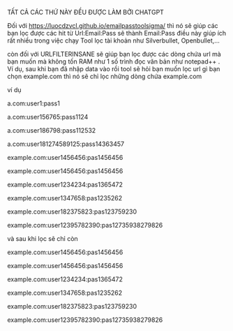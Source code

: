 TẤT CẢ CÁC THỨ NÀY ĐỀU ĐƯỢC LÀM BỞI CHATGPT

Đối với https://luocdzvcl.github.io/emailpasstoolsigma/ thì nó sẽ giúp các bạn lọc được các hit từ Url:Email:Pass sẽ thành Email:Pass
điều này giúp ích rất nhiều trong việc chạy Tool lọc tài khoản như Silverbullet, Openbullet,...

còn đối với URLFILTERINSANE sẽ giúp bạn lọc được các dòng chứa url mà bạn muốn mà không tốn RAM như 1 số trình đọc văn bản như notepad++
. Ví dụ, sau khi bạn đã nhập data vào rồi tool sẽ hỏi bạn muốn lọc url gì bạn chọn example.com thì nó sẽ chỉ lọc những dòng chứa example.com

ví dụ

a.com:user1:pass1

a.com:user156765:pass1124

a.com:user186798:pass112532

a.com:user181274589125:pass14363457

example.com:user1456456:pas1456456

example.com:user1456456:pas1456456

example.com:user1234234:pas1365472

example.com:user1347658:pas1235262

example.com:user182375823:pas123759230

example.com:user12395782390:pas12735938279826

và sau khi lọc sẽ chỉ còn

example.com:user1456456:pas1456456

example.com:user1456456:pas1456456

example.com:user1234234:pas1365472

example.com:user1347658:pas1235262

example.com:user182375823:pas123759230

example.com:user12395782390:pas12735938279826

